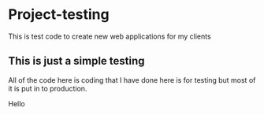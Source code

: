 # Project-testing
This is test code to create new web applications for my clients   
<h2>This is just a simple testing</h1>
<p> All of the code here is coding that I have done here is for testing but most of it is put in to production. </p>
Hello
